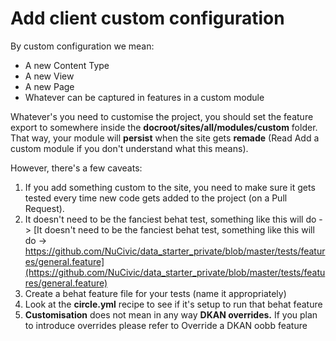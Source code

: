 # Add client custom configuration
By custom configuration we mean:
* A new Content Type
* A new View
* A new Page
* Whatever can be captured in features in a custom module

Whatever's you need to customise the project, you should set the feature export 
to somewhere inside the **docroot/sites/all/modules/custom** folder. That way,
your module will **persist** when the site gets **remade** (Read Add a custom
module if you don't understand what this means).

However, there's a few caveats:

1. If you add something custom to the site, you need to make sure it gets tested every time new code gets added to the project (on a Pull Request).
  1. It doesn't need to be the fanciest behat test, something like this will do -> [It doesn't need to be the fanciest behat test, something like this will do -> https://github.com/NuCivic/data_starter_private/blob/master/tests/features/general.feature](https://github.com/NuCivic/data_starter_private/blob/master/tests/features/general.feature)
  2. Create a behat feature file for your tests (name it appropriately)
  3. Look at the **circle.yml** recipe to see if it's setup to run that behat feature
2. **Customisation** does not mean in any way **DKAN overrides.** If you plan to introduce overrides please refer to Override a DKAN oobb feature

  

